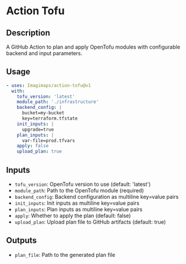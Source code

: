 # Action Tofu

## Description

A GitHub Action to plan and apply OpenTofu modules with configurable backend and input parameters.

## Usage

```yaml
- uses: Imagimaps/action-tofu@v1
  with:
    tofu_version: 'latest'
    module_path: './infrastructure'
    backend_config: |
      bucket=my-bucket
      key=terraform.tfstate
    init_inputs: |
      upgrade=true
    plan_inputs: |
      var-file=prod.tfvars
    apply: false
    upload_plan: true
```

## Inputs

- `tofu_version`: OpenTofu version to use (default: 'latest')
- `module_path`: Path to the OpenTofu module (required)
- `backend_config`: Backend configuration as multiline key=value pairs
- `init_inputs`: Init inputs as multiline key=value pairs  
- `plan_inputs`: Plan inputs as multiline key=value pairs
- `apply`: Whether to apply the plan (default: false)
- `upload_plan`: Upload plan file to GitHub artifacts (default: true)

## Outputs

- `plan_file`: Path to the generated plan file
